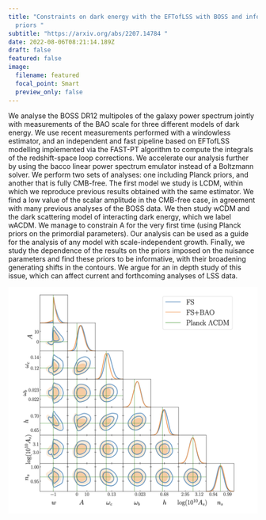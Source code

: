 ```yaml
---
title: "Constraints on dark energy with the EFTofLSS with BOSS and informative
  priors "
subtitle: "https://arxiv.org/abs/2207.14784 "
date: 2022-08-06T08:21:14.189Z
draft: false
featured: false
image:
  filename: featured
  focal_point: Smart
  preview_only: false
---
```

We analyse the BOSS DR12 multipoles of the galaxy power spectrum jointly with measurements of the BAO scale for three different models of dark energy. We use recent measurements performed with a windowless estimator, and an independent and fast pipeline based on EFTofLSS modelling implemented via the FAST-PT algorithm to compute the integrals of the redshift-space loop corrections. We accelerate our analysis further by using the bacco linear power spectrum emulator instead of a Boltzmann solver. We perform two sets of analyses: one including Planck priors, and another that is fully CMB-free. The first model we study is LCDM, within which we reproduce previous results obtained with the same estimator. We find a low value of the scalar amplitude in the CMB-free case, in agreement with many previous analyses of the BOSS data. We then study wCDM and the dark scattering model of interacting dark energy, which we label wACDM. We manage to constrain A for the very first time (using Planck priors on the primordial parameters). Our analysis can be used as a guide for the analysis of any model with scale-independent growth. Finally, we study the dependence of the results on the priors imposed on the nuisance parameters and find these priors to be informative, with their broadening generating shifts in the contours. We argue for an in depth study of this issue, which can affect current and forthcoming analyses of LSS data.



![](screenshot-2022-08-06-at-09.26.30.png)